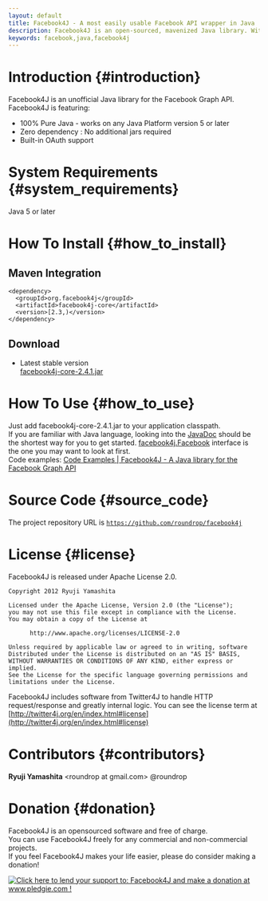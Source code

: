 ```yaml
---
layout: default
title: Facebook4J - A most easily usable Facebook API wrapper in Java
description: Facebook4J is an open-sourced, mavenized Java library. With Facebook4J, you can easily integrate your application with the Facebook API. Facebook4J is an unofficial library.
keywords: facebook,java,facebook4j
---
```

# Introduction {#introduction}
Facebook4J is an unofficial Java library for the Facebook Graph API.  
Facebook4J is featuring:  

* 100% Pure Java - works on any Java Platform version 5 or later
* Zero dependency : No additional jars required
* Built-in OAuth support

# System Requirements {#system_requirements}
Java 5 or later

# How To Install {#how_to_install}

## Maven Integration

    <dependency>
      <groupId>org.facebook4j</groupId>
      <artifactId>facebook4j-core</artifactId>
      <version>[2.3,)</version>
    </dependency>

## Download

* Latest stable version  
[facebook4j-core-2.4.1.jar](/download/facebook4j-core-2.4.1.jar)

# How To Use {#how_to_use}
Just add facebook4j-core-2.4.1.jar to your application classpath.  
If you are familiar with Java language, looking into the [JavaDoc](/javadoc/index.html "JavaDoc") should be the shortest way for you to get started.
[facebook4j.Facebook](/javadoc/facebook4j/Facebook.html "facebook4j.Facebook") interface is the one you may want to look at first.  
Code examples: [Code Examples | Facebook4J - A Java library for the Facebook Graph API](/en/code-examples.html)

# Source Code {#source_code}

The project repository URL is <a href="https://github.com/roundrop/facebook4j" target="_blank"> `https://github.com/roundrop/facebook4j` </a>

<div class="github-card" data-user="roundrop" data-repo="facebook4j" data-width="400" data-height="153"></div>
<script src="http://lab.lepture.com/github-cards/widget.js"></script>

# License {#license}
Facebook4J is released under Apache License 2.0.

    Copyright 2012 Ryuji Yamashita
    
    Licensed under the Apache License, Version 2.0 (the "License");
    you may not use this file except in compliance with the License.
    You may obtain a copy of the License at
    
          http://www.apache.org/licenses/LICENSE-2.0
    
    Unless required by applicable law or agreed to in writing, software
    Distributed under the License is distributed on an "AS IS" BASIS,
    WITHOUT WARRANTIES OR CONDITIONS OF ANY KIND, either express or implied.
    See the License for the specific language governing permissions and
    limitations under the License.

Facebook4J includes software from Twitter4J to handle HTTP request/response and greatly internal logic. You can see the license term at [http://twitter4j.org/en/index.html#license](http://twitter4j.org/en/index.html#license)

# Contributors {#contributors}
**Ryuji Yamashita** &lt;roundrop at gmail.com&gt; @roundrop

# Donation {#donation}
Facebook4J is an opensourced software and free of charge.  
You can use Facebook4J freely for any commercial and non-commercial projects.  
If you feel Facebook4J makes your life easier, please do consider making a donation!  
  
<a href='http://www.pledgie.com/campaigns/22235'><img alt='Click here to lend your support to: Facebook4J and make a donation at www.pledgie.com !' src='http://www.pledgie.com/campaigns/22235.png?skin_name=chrome' border='0' /></a>
